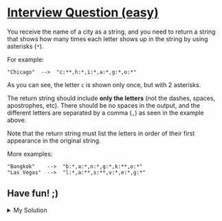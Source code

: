 # [Interview Question (easy)](https://www.codewars.com/kata/5b358a1e228d316283001892)

You receive the name of a city as a string, and you need to return a string that shows how many times each letter shows up in the string by using asterisks (`*`).

For example:

    "Chicago"  -->  "c:**,h:*,i:*,a:*,g:*,o:*"

As you can see, the letter `c` is shown only once, but with 2 asterisks.

The return string should include **only the letters** (not the dashes, spaces, apostrophes, etc). There should be no spaces in the output, and the different letters are separated by a comma (`,`) as seen in the example above.

Note that the return string must list the letters in order of their first appearance in the original string.

More examples:

    "Bangkok"    -->  "b:*,a:*,n:*,g:*,k:**,o:*"
    "Las Vegas"  -->  "l:*,a:**,s:**,v:*,e:*,g:*"

## Have fun! ;)

<details><summary>My Solution</summary>

```js
function getStrings(city) {
  let charMap = {}
  let charArr = []
  city
    .toLowerCase()
    .split(' ')
    .join('')
    .split('')
    .forEach(x => {
      charMap[x] = charMap[x] ? charMap[x] + '*' : '*'
    })

  Object.keys(charMap).forEach(key => {
    charArr.push(`${key}:${charMap[key]}`)
  })
  return charArr.join(',')
}
```

</details>
